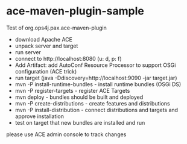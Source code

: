 ace-maven-plugin-sample
=======================

Test of org.ops4j.pax.ace-maven-plugin

- download Apache ACE
- unpack server and target
- run server
- connect to http://localhost:8080 (u: d, p: f)
- Add Artifact: add AutoConf Resource Processor to support OSGi configuration (ACE trick)
- run target (java -Ddiscovery=http://localhost:9090 -jar target.jar)
- mvn -P install-runtime-bundles - install runtime bundles (OSGi DS)
- mvn -P register-targets - register ACE Targets
- mvn deploy - bundles should be built and deployed
- mvn -P create-distributions - create features and distributions
- mvn -P install-distribution - connect distributions and targets and approve installation
- test on target that new bundles are installed and run

please use ACE admin console to track changes
